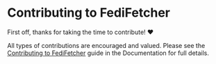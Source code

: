 # Contributing to FediFetcher

First off, thanks for taking the time to contribute! ❤️

All types of contributions are encouraged and valued. Please see the [Contributing to FediFetcher](https://github.com/nanos/FediFetcher/wiki/Contribute-To-FediFetcher) guide in the Documentation for full details.

